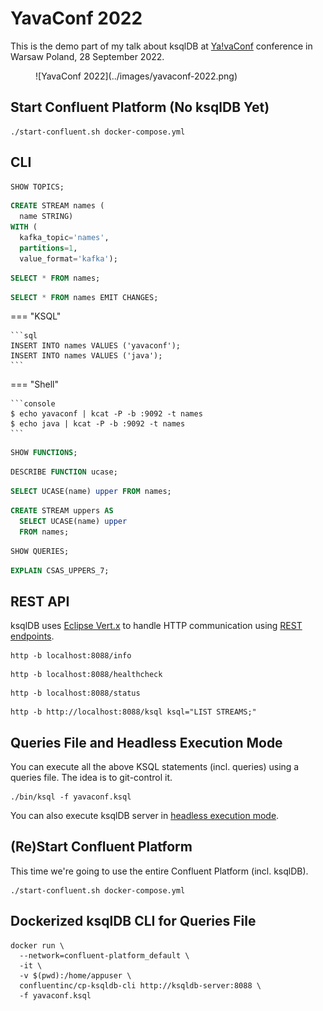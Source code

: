 # YavaConf 2022

This is the demo part of my talk about ksqlDB at [Ya!vaConf](https://yavaconf.com/) conference in Warsaw Poland, 28 September 2022.

<figure markdown>
  ![YavaConf 2022](../images/yavaconf-2022.png)
</figure>

## Start Confluent Platform (No ksqlDB Yet)

```console
./start-confluent.sh docker-compose.yml
```

## CLI

```sql
SHOW TOPICS;
```

```sql
CREATE STREAM names (
  name STRING)
WITH (
  kafka_topic='names',
  partitions=1,
  value_format='kafka');
```

```sql
SELECT * FROM names;
```

```sql
SELECT * FROM names EMIT CHANGES;
```

=== "KSQL"

    ```sql
    INSERT INTO names VALUES ('yavaconf');
    INSERT INTO names VALUES ('java');
    ```

=== "Shell"

    ```console
    $ echo yavaconf | kcat -P -b :9092 -t names
    $ echo java | kcat -P -b :9092 -t names
    ```

```sql
SHOW FUNCTIONS;
```

```sql
DESCRIBE FUNCTION ucase;
```

```sql
SELECT UCASE(name) upper FROM names;
```

```sql
CREATE STREAM uppers AS
  SELECT UCASE(name) upper
  FROM names;
```

```sql
SHOW QUERIES;
```

```sql
EXPLAIN CSAS_UPPERS_7;
```

## REST API

ksqlDB uses [Eclipse Vert.x](https://vertx.io/) to handle HTTP communication using [REST endpoints](../api/ServerVerticle.md#setupRouter).

```console
http -b localhost:8088/info
```

```console
http -b localhost:8088/healthcheck
```

```console
http -b localhost:8088/status
```

```console
http -b http://localhost:8088/ksql ksql="LIST STREAMS;"
```

## Queries File and Headless Execution Mode

You can execute all the above KSQL statements (incl. queries) using a queries file. The idea is to git-control it.

```console
./bin/ksql -f yavaconf.ksql
```

You can also execute ksqlDB server in [headless execution mode](../headless/index.md).

## (Re)Start Confluent Platform

This time we're going to use the entire Confluent Platform (incl. ksqlDB).

```console
./start-confluent.sh docker-compose.yml
```

## Dockerized ksqlDB CLI for Queries File

```console
docker run \
  --network=confluent-platform_default \
  -it \
  -v $(pwd):/home/appuser \
  confluentinc/cp-ksqldb-cli http://ksqldb-server:8088 \
  -f yavaconf.ksql
```
